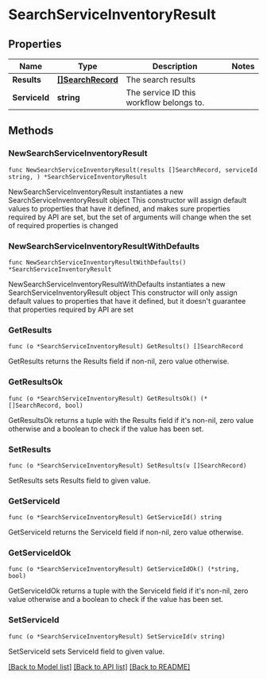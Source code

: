 # SearchServiceInventoryResult

## Properties

Name | Type | Description | Notes
------------ | ------------- | ------------- | -------------
**Results** | [**[]SearchRecord**](SearchRecord.md) | The search results | 
**ServiceId** | **string** | The service ID this workflow belongs to. | 

## Methods

### NewSearchServiceInventoryResult

`func NewSearchServiceInventoryResult(results []SearchRecord, serviceId string, ) *SearchServiceInventoryResult`

NewSearchServiceInventoryResult instantiates a new SearchServiceInventoryResult object
This constructor will assign default values to properties that have it defined,
and makes sure properties required by API are set, but the set of arguments
will change when the set of required properties is changed

### NewSearchServiceInventoryResultWithDefaults

`func NewSearchServiceInventoryResultWithDefaults() *SearchServiceInventoryResult`

NewSearchServiceInventoryResultWithDefaults instantiates a new SearchServiceInventoryResult object
This constructor will only assign default values to properties that have it defined,
but it doesn't guarantee that properties required by API are set

### GetResults

`func (o *SearchServiceInventoryResult) GetResults() []SearchRecord`

GetResults returns the Results field if non-nil, zero value otherwise.

### GetResultsOk

`func (o *SearchServiceInventoryResult) GetResultsOk() (*[]SearchRecord, bool)`

GetResultsOk returns a tuple with the Results field if it's non-nil, zero value otherwise
and a boolean to check if the value has been set.

### SetResults

`func (o *SearchServiceInventoryResult) SetResults(v []SearchRecord)`

SetResults sets Results field to given value.


### GetServiceId

`func (o *SearchServiceInventoryResult) GetServiceId() string`

GetServiceId returns the ServiceId field if non-nil, zero value otherwise.

### GetServiceIdOk

`func (o *SearchServiceInventoryResult) GetServiceIdOk() (*string, bool)`

GetServiceIdOk returns a tuple with the ServiceId field if it's non-nil, zero value otherwise
and a boolean to check if the value has been set.

### SetServiceId

`func (o *SearchServiceInventoryResult) SetServiceId(v string)`

SetServiceId sets ServiceId field to given value.



[[Back to Model list]](../README.md#documentation-for-models) [[Back to API list]](../README.md#documentation-for-api-endpoints) [[Back to README]](../README.md)


